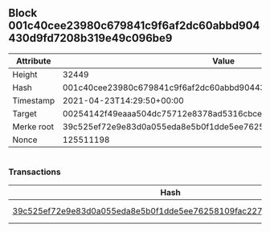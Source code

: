 ## Block 001c40cee23980c679841c9f6af2dc60abbd904430d9fd7208b319e49c096be9

Attribute | Value
--- | ---
Height | 32449
Hash | 001c40cee23980c679841c9f6af2dc60abbd904430d9fd7208b319e49c096be9
Timestamp | 2021-04-23T14:29:50+00:00
Target | 00254142f49eaaa504dc75712e8378ad5316cbcead634704b3734b6271167cc4
Merke root | 39c525ef72e9e83d0a055eda8e5b0f1dde5ee76258109fac227966a457d8a444
Nonce | 125511198

```

```

### Transactions

Hash | Amount
--- | ---
[39c525ef72e9e83d0a055eda8e5b0f1dde5ee76258109fac227966a457d8a444](39c525ef72e9e83d0a055eda8e5b0f1dde5ee76258109fac227966a457d8a444.md) | 10.00000000 SKEPTI 
